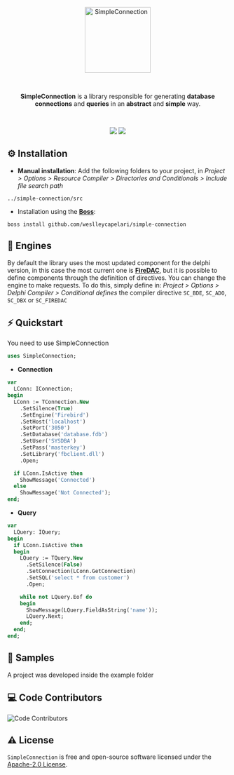 <p align="center">
  <a href="https://github.com/weslleycapelari/simple-connection/blob/master/img/logo.png">
    <img alt="SimpleConnection" height="150" src="https://github.com/weslleycapelari/simple-connection/blob/master/img/logo.png">
  </a>  
</p><br>
<p align="center">
  <b>SimpleConnection</b> is a library responsible for generating <b>database connections</b> and <b>queries</b> in an <b>abstract</b> and <b>simple</b> way.
</p><br>
<p align="center">
  <img src="https://img.shields.io/github/v/release/weslleycapelari/simple-connection?style=flat-square">
  <img src="https://img.shields.io/github/stars/weslleycapelari/simple-connection?style=flat-square">
</p>
 
## ⚙️ Installation 

* **Manual installation**: Add the following folders to your project, in *Project > Options > Resource Compiler > Directories and Conditionals > Include file search path*

```
../simple-connection/src
```

* Installation using the [**Boss**](https://github.com/HashLoad/boss):

```
boss install github.com/weslleycapelari/simple-connection
```

## 🔰 Engines

By default the library uses the most updated component for the delphi version, in this case the most current one is [**FireDAC**](https://www.embarcadero.com/br/products/rad-studio/firedac), but it is possible to define components through the definition of directives. You can change the engine to make requests. To do this, simply define in: *Project > Options > Delphi Compiler > Conditional defines* the compiler directive `SC_BDE`, `SC_ADO`, `SC_DBX` or `SC_FIREDAC`

## ⚡️ Quickstart

You need to use SimpleConnection

```pascal
uses SimpleConnection;
```

* **Connection**

```pascal
var
  LConn: IConnection;
begin
  LConn := TConnection.New
    .SetSilence(True)
    .SetEngine('Firebird')
    .SetHost('localhost')
    .SetPort('3050')
    .SetDatabase('database.fdb')
    .SetUser('SYSDBA')
    .SetPass('masterkey')
    .SetLibrary('fbclient.dll')
    .Open;

  if LConn.IsActive then
    ShowMessage('Connected')
  else
    ShowMessage('Not Connected');
end;
``` 

* **Query**

```pascal
var
  LQuery: IQuery;
begin
  if LConn.IsActive then
  begin
    LQuery := TQuery.New
      .SetSilence(False)
      .SetConnection(LConn.GetConnection)
      .SetSQL('select * from customer')
      .Open;

    while not LQuery.Eof do
    begin
      ShowMessage(LQuery.FieldAsString('name'));
      LQuery.Next;
    end;
  end;
end;
``` 

## 📝 Samples

A project was developed inside the example folder

## 💻 Code Contributors

<img src="https://opencollective.com/SimpleConnection/contributors.svg?width=890&button=false" alt="Code Contributors" style="max-width:100%;">

## ⚠️ License

`SimpleConnection` is free and open-source software licensed under the [Apache-2.0 License](https://github.com/weslleycapelari/simple-connection/blob/master/LICENSE). 